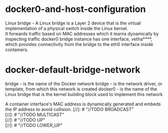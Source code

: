 docker0-and-host-configuration
===
Linux bridge - A Linux bridge is a Layer 2 device that is the virtual implementation of a physical switch inside the Linux kernel.   
It forwards traffic based on MAC addresses which it learns dynamically by inspecting traffic
docker0 bridge instance has one interface, vetha****,  
which provides connectivity from the bridge to the eth0 interface inside containers.

docker-default-bridge-network
====
bridge - is the name of the Docker network
bridge - is the network driver, or template, from which this network is created
docker0 - is the name of the Linux bridge that is the kernel building block used to implement this network

A container interface's MAC address is dynamically generated and embeds the IP address to avoid collision.
[//]: # "//TODO BROADCAST"    
[//]: # "//TODO MULTICAST"  
[//]: # "//TODO UP"  
[//]: # "//TODO LOWER_UP"  